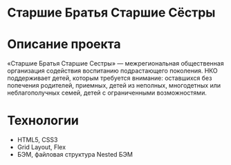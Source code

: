 # Старшие Братья Старшие Сёстры

# Описание проекта

«Старшие Братья Старшие Сестры» — межрегиональная общественная организация содействия воспитанию подрастающего поколения. НКО поддерживает детей, которым требуется внимание: оставшихся без попечения родителей, приемных, детей из неполных, многодетных или неблагополучных семей, детей с ограниченными возможностями.

# Технологии

* HTML5, CSS3
* Grid Layout, Flex
* БЭМ, файловая структура Nested БЭМ
